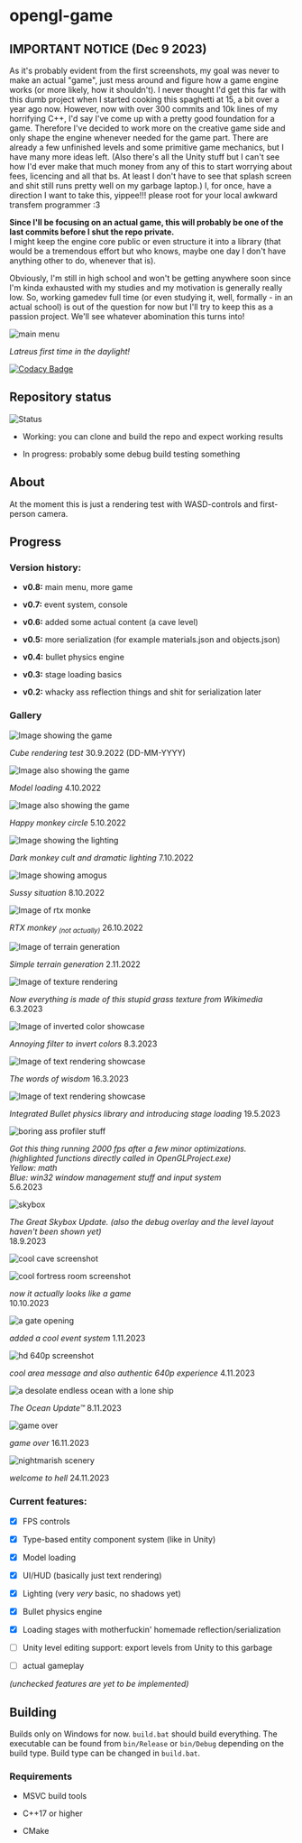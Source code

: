 #  opengl-game

## IMPORTANT NOTICE (Dec 9 2023)

As it's probably evident from the first screenshots, my goal was never to make an actual "game", just mess around and figure how a game engine works (or more likely, how it shouldn't).
I never thought I'd get this far with this dumb project when I started cooking this spaghetti at 15, a bit over a year ago now.
However, now with over 300 commits and 10k lines of my horrifying C++, I'd say I've come up with a pretty good foundation for a game.
Therefore I've decided to work more on the creative game side and only shape the engine whenever needed for the game part.
There are already a few unfinished levels and some primitive game mechanics, but I have many more ideas left.
(Also there's all the Unity stuff but I can't see how I'd ever make that much money from any of this to start worrying about fees, licencing and all that bs.
At least I don't have to see that splash screen and shit still runs pretty well on my garbage laptop.)
I, for once, have a direction I want to take this, yippee!!!
please root for your local awkward transfem programmer :3  
  
**Since I'll be focusing on an actual game, this will probably be one of the last commits before I shut the repo private.**  
I might keep the engine core public or even structure it into a library (that would be a tremendous effort but who knows, maybe one day I don't have anything other to do, whenever that is).

Obviously, I'm still in high school and won't be getting anywhere soon since I'm kinda exhausted with my studies and my motivation is generally really low.
So, working gamedev full time (or even studying it, well, formally - in an actual school) is out of the question for now but I'll try to keep this as a passion project.
We'll see whatever abomination this turns into!

![main menu](/images/screenshot19.png)

*Latreus first time in the daylight!*

[![Codacy Badge](https://app.codacy.com/project/badge/Grade/361a94a8bb7b4340b490dbdcbeb28b03)](https://app.codacy.com/gh/NipaGames/opengl-game/dashboard?utm_source=gh&utm_medium=referral&utm_content=&utm_campaign=Badge_grade)

##  Repository status

![Status](/images/status-small.png)

- Working: you can clone and build the repo and expect working results

- In progress: probably some debug build testing something

  

##  About

At the moment this is just a rendering test with WASD-controls and first-person camera.

##  Progress

###  Version history:

-  **v0.8:** main menu, more game

-  **v0.7:** event system, console

-  **v0.6:** added some actual content (a cave level)

-  **v0.5:** more serialization (for example materials.json and objects.json)

-  **v0.4:** bullet physics engine

-  **v0.3:** stage loading basics

-  **v0.2:** whacky ass reflection things and shit for serialization later

  

###  Gallery

![Image showing the game](/images/screenshot.png)

*Cube rendering test* 30.9.2022 (DD-MM-YYYY)

  

![Image also showing the game](/images/screenshot2.png)

*Model loading* 4.10.2022

  

![Image also showing the game](/images/screenshot3.png)

*Happy monkey circle* 5.10.2022

  

![Image showing the lighting](/images/screenshot4.png)

*Dark monkey cult and dramatic lighting* 7.10.2022

  

![Image showing amogus](/images/screenshot5.png)

*Sussy situation* 8.10.2022

  

![Image of rtx monke](/images/screenshot6.png)

*RTX monkey <sub>(not actually)</sub>* 26.10.2022

  

![Image of terrain generation](/images/screenshot7.png)

*Simple terrain generation* 2.11.2022

  

![Image of texture rendering](/images/screenshot8.png)

*Now everything is made of this stupid grass texture from Wikimedia* 6.3.2023

  

![Image of inverted color showcase](/images/screenshot9.png)

*Annoying filter to invert colors* 8.3.2023

  

![Image of text rendering showcase](/images/screenshot10.png)

*The words of wisdom* 16.3.2023

  

![Image of text rendering showcase](/images/screenshot11.png)

*Integrated Bullet physics library and introducing stage loading* 19.5.2023

 

![boring ass profiler stuff](/images/verysleepy.png)

*Got this thing running 2000 fps after a few minor optimizations.*  
*(highlighted functions directly called in OpenGLProject.exe)*  
*Yellow: math*  
*Blue: win32 window management stuff and input system*  
5.6.2023

 

![skybox](/images/screenshot12.png)

*The Great Skybox Update. (also the debug overlay and the level layout haven't been shown yet)*  
18.9.2023

  

![cool cave screenshot](/images/screenshot13.png)

 

![cool fortress room screenshot](/images/screenshot14.png)

*now it actually looks like a game*  
10.10.2023

 

![a gate opening](/images/gate.gif)

*added a cool event system* 1.11.2023

 

![hd 640p screenshot](/images/screenshot15.png)

*cool area message and also authentic 640p experience* 4.11.2023

 

![a desolate endless ocean with a lone ship](/images/screenshot16.png)

*The Ocean Update™* 8.11.2023

 

![game over](/images/screenshot17.png)

*game over* 16.11.2023

 

![nightmarish scenery](/images/screenshot18.png)

*welcome to hell* 24.11.2023

 

###  Current features:

-  [x] FPS controls

-  [x] Type-based entity component system (like in Unity)

-  [x] Model loading

-  [x] UI/HUD (basically just text rendering)

-  [x] Lighting (very *very* basic, no shadows yet)

-  [x] Bullet physics engine

-  [x] Loading stages with motherfuckin' homemade reflection/serialization

-  [ ] Unity level editing support: export levels from Unity to this garbage

-  [ ] actual gameplay

  

*(unchecked features are yet to be implemented)*

##  Building

Builds only on Windows for now. ``build.bat`` should build everything. The executable can be found from ``bin/Release`` or ``bin/Debug`` depending on the build type. Build type can be changed in ``build.bat``.

###  Requirements

- MSVC build tools

- C++17 or higher

- CMake
